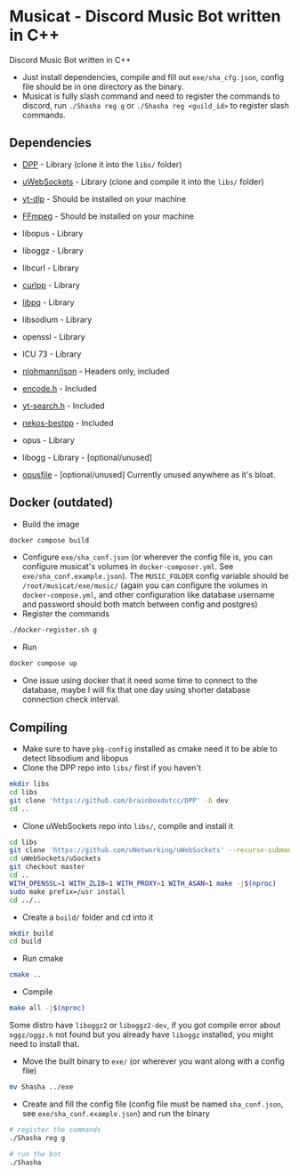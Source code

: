 # Musicat - Discord Music Bot written in C++

Discord Music Bot written in C++

- Just install dependencies, compile and fill out `exe/sha_cfg.json`, config file should be in one directory as the binary.
- Musicat is fully slash command and need to register the commands to discord, run `./Shasha reg g` or `./Shasha reg <guild_id>` to register slash commands.

## Dependencies

* [DPP](https://github.com/brainboxdotcc/DPP) - Library (clone it into the `libs/` folder)
* [uWebSockets](https://github.com/uNetworking/uWebSockets) - Library (clone and compile it into the `libs/` folder)
* [yt-dlp](https://github.com/yt-dlp/yt-dlp) - Should be installed on your machine
* [FFmpeg](https://github.com/FFmpeg/FFmpeg) - Should be installed on your machine
* libopus - Library
* liboggz - Library
* libcurl - Library
* [curlpp](https://github.com/jpbarrette/curlpp) - Library
* [libpq](https://github.com/postgres/postgres/tree/master/src/interfaces/libpq) - Library
* libsodium - Library
* openssl - Library
* ICU 73 - Library
* [nlohmann/json](https://github.com/nlohmann/json/tree/develop/single_include/nlohmann) - Headers only, included
* [encode.h](https://gist.github.com/arthurafarias/56fec2cd49a32f374c02d1df2b6c350f) - Included
* [yt-search.h](https://github.com/Neko-Life/yt-search.h) - Included
* [nekos-bestpp](https://github.com/Neko-Life/nekos-bestpp) - Included
* opus - Library

* libogg - Library - [optional/unused]
* [opusfile](https://github.com/xiph/opusfile) - [optional/unused] Currently unused anywhere as it's bloat.

## Docker (outdated)

* Build the image
```sh
docker compose build
```
* Configure `exe/sha_conf.json` (or wherever the config file is, you can configure musicat's volumes in `docker-composer.yml`. See `exe/sha_conf.example.json`).
  The `MUSIC_FOLDER` config variable should be `/root/musicat/exe/music/` (again you can configure the volumes in `docker-compose.yml`,
  and other configuration like database username and password should both match between config and postgres)
* Register the commands
```sh
./docker-register.sh g
```
* Run
```sh
docker compose up
```
* One issue using docker that it need some time to connect to the database, maybe I will fix that one day using shorter database connection check interval.

## Compiling
* Make sure to have `pkg-config` installed as cmake need it to be able to detect libsodium and libopus
* Clone the DPP repo into `libs/` first if you haven't
```sh
mkdir libs
cd libs
git clone 'https://github.com/brainboxdotcc/DPP' -b dev
cd ..
```
* Clone uWebSockets repo into `libs/`, compile and install it
```sh
cd libs
git clone 'https://github.com/uNetworking/uWebSockets' --recurse-submodules
cd uWebSockets/uSockets
git checkout master
cd ..
WITH_OPENSSL=1 WITH_ZLIB=1 WITH_PROXY=1 WITH_ASAN=1 make -j$(nproc)
sudo make prefix=/usr install
cd ../..
```
* Create a `build/` folder and cd into it
```sh
mkdir build
cd build
```
* Run cmake
```sh
cmake ..
```
* Compile
```sh
make all -j$(nproc)
```
Some distro have `liboggz2` or `liboggz2-dev`, if you got compile error about
`oggz/oggz.h` not found but you already have `liboggz` installed,
you might need to install that.

* Move the built binary to `exe/` (or wherever you want along with a config file)
```sh
mv Shasha ../exe
```
* Create and fill the config file (config file must be named `sha_conf.json`, see `exe/sha_conf.example.json`) and run the binary
```sh
# register the commands
./Shasha reg g

# run the bot
./Shasha
```
